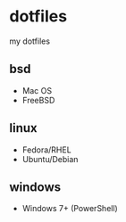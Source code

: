 dotfiles
========

my dotfiles

bsd
-----

- Mac OS
- FreeBSD

linux
-----
- Fedora/RHEL
- Ubuntu/Debian

windows
-----
- Windows 7+ (PowerShell)

